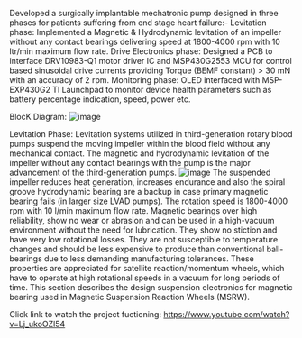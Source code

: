 Developed a surgically implantable mechatronic pump designed in three phases for patients suffering from end stage heart failure:- Levitation phase: Implemented a Magnetic & Hydrodynamic levitation of an impeller without any contact bearings delivering speed at 1800-4000 rpm with 10 ltr/min maximum flow rate. Drive Electronics phase: Designed a PCB to interface DRV10983-Q1 motor driver IC and MSP430G2553 MCU for control based sinusoidal drive currents providing Torque (BEMF constant) > 30 mN with an accuracy of 2 rpm. Monitoring phase: OLED interfaced with MSP-EXP430G2 TI Launchpad to monitor device health parameters such as battery percentage indication, speed, power etc.

BlocK Diagram:
![image](https://github.com/mvipinchand/3rd-Gen-Left-Ventricular-Assist-Device-Capstone-Project---ISRO-IISU-/assets/73341926/52d09ab1-8cd7-4faf-bf79-af50dab00e71)

Levitation Phase:
Levitation systems utilized in third-generation rotary blood pumps suspend the moving impeller within the blood field without any mechanical contact. The magnetic and hydrodynamic levitation of the impeller without any contact bearings with the pump is the major advancement of the third-generation pumps. 
![image](https://github.com/mvipinchand/3rd-Gen-Left-Ventricular-Assist-Device-Capstone-Project---ISRO-IISU-/assets/73341926/2df7bd86-dff4-47d6-bf6f-1dd3d746057e)
The suspended impeller reduces heat generation, increases endurance and also the spiral groove hydrodynamic bearing are a backup in case primary magnetic bearing fails (in larger size LVAD pumps). The rotation speed is 1800-4000 rpm with 10 l/min maximum flow rate. Magnetic bearings over high reliability, show no wear or abrasion and can be used in a high-vacuum environment without the need for lubrication. They show no stiction and have very low rotational losses. They are not susceptible to temperature changes and should be less expensive to produce than conventional ball-bearings due to less demanding manufacturing tolerances. These properties are appreciated for satellite reaction/momentum wheels, which have to operate at high rotational speeds in a vacuum for long periods of time. This section describes the design suspension electronics for magnetic bearing used in Magnetic Suspension Reaction Wheels (MSRW).



Click link to watch the project fuctioning:
https://www.youtube.com/watch?v=Lj_ukoOZl54
